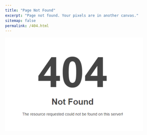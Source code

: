 ```yaml
---
title: "Page Not Found"
excerpt: "Page not found. Your pixels are in another canvas."
sitemap: false
permalink: /404.html
---
```


![](/assets/images/404-error-image.png)